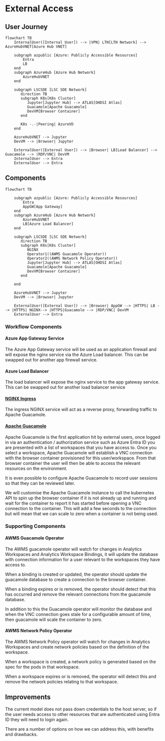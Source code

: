 # External Access
## User Journey
```mermaid
flowchart TB
    InternalUser([Internal User]) --> |VPN| LTH[LTH Network] --> AzureHubVNET[Azure Hub VNET]

    subgraph azpublic [Azure: Publicly Accessible Resources]
        Entra
        LB
    end
    subgraph AzureHub [Azure Hub Network]
        AzureHubVNET
    end

    subgraph LSCSDE [LSC SDE Network]
       direction TB       
       subgraph K8s[K8s Cluster]
          Jupyter[Jupyter Hub] --> ATLAS[OHDSI Atlas]
          Guacamole[Apache Guacamole]
          DevVM[Browser Container]
       end

       K8s -.-|Peering| AzureVD 
    end

    AzureHubVNET --> Jupyter
    DevVM --> |Browser| Jupyter
    
    ExternalUser([External User]) --> |Browser| LB[Load Balancer] --> Guacamole --> |RDP/VNC| DevVM
    InternalUser --> Entra
    ExternalUser --> Entra
```

## Components
```mermaid
flowchart TB
    
    subgraph azpublic [Azure: Publicly Accessible Resources]
        Entra
        AppGW[App Gateway]
    end
    subgraph AzureHub [Azure Hub Network]
        AzureHubVNET
        LB[Azure Load Balancer]
    end

    subgraph LSCSDE [LSC SDE Network]
       direction TB       
       subgraph K8s[K8s Cluster]
          NGINX
          Operator1((AWMS Guacamole Operator))
          Operator2((AWMS Network Policy Operator))
          Jupyter[Jupyter Hub] --> ATLAS[OHDSI Atlas]
          Guacamole[Apache Guacamole]
          DevVM[Browser Container]
       end

    end

    AzureHubVNET --> Jupyter
    DevVM --> |Browser| Jupyter
    
    ExternalUser([External User]) --> |Browser| AppGW --> |HTTPS| LB --> |HTTPS| NGINX--> |HTTPS|Guacamole --> |RDP/VNC| DevVM
    ExternalUser --> Entra
```

### Workflow Components
#### Azure App Gateway Service
The Azure App Gateway service will be used as an application firewall and will expose the nginx service via the Azure Load balancer. This can be swapped out for another app firewall service.

#### Azure Load Balancer
The load balancer will expose the nginx service to the app gateway service. This can be swapped out for another load balancer service

#### [NGINX Ingress](./Components/Nginx.md)
The ingress NGINX service will act as a reverse proxy, forwarding traffic to Apache Guacamole.

#### [Apache Guacamole](./Components/Apache-Guacamole.md)
Apache Guacamole is the first application hit by external users, once logged in via an authentication / authorization service such as Azure Entra ID you are presented with a list of workspaces that you have access to. Once you select a workspace, Apache Guacamole will establish a VNC connection with the browser container provisioned for this user/workspace. From that browser container the user will then be able to access the relevant resources on the environment.  

It is even possible to configure Apache Guacamole to record user sessions so that they can be reviewed later.

We will customise the Apache Guacamole instance to call the kubernetes API to spin up the browser container if it is not already up and running and wait for the container to report it has started before opening a VNC connection to the container. This will add a few seconds to the connection but will mean that we can scale to zero when a container is not being used.

### Supporting Components
#### AWMS Guacamole Operator
The AWMS guacamole operator will watch for changes in Analytics Workspaces and Analytics Workspace Bindings, it will update the database with connection information for a user relevant to the workspaces they have access to.

When a binding is created or updated, the operator should update the guacamole database to create a connection to the browser container.

When a binding expires or is removed, the operator should detect that this has occurred and remove the relevant connections from the guacamole database.

In addition to this the Guacamole operator will monitor the database and when the VNC connection goes stale for a configurable amount of time, then guacamole will scale the container to zero.

#### AWMS Network Policy Operator
The AWMS Network Policy operator will watch for changes in  Analytics Workspaces and create network policies based on the definition of the workspace.

When a workspace is created, a network policy is generated based on the spec for the pods in that workspace.

When a workspace expires or is removed, the operator will detect this and remove the network policies relating to that workspace.

## Improvements
The current model does not pass down credentials to the host server, so if the user needs access to other resources that are authenticated using Entra ID they will need to login again.

There are a number of options on how we can address this, with benefits and drawbacks.